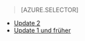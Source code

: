 > [AZURE.SELECTOR]
- [Update 2](../articles/storsimple/storsimple-restore-from-backup-set-u2.md)
- [Update 1 und früher](../articles/storsimple/storsimple-restore-from-backup-set.md)



